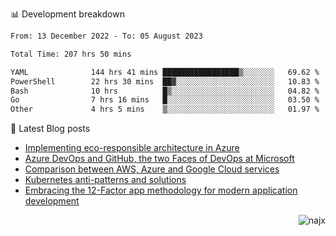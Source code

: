 📊 Development breakdown
<!--START_SECTION:waka-->

```txt
From: 13 December 2022 - To: 05 August 2023

Total Time: 207 hrs 50 mins

YAML              144 hrs 41 mins █████████████████▒░░░░░░░   69.62 %
PowerShell        22 hrs 30 mins  ██▓░░░░░░░░░░░░░░░░░░░░░░   10.83 %
Bash              10 hrs          █▒░░░░░░░░░░░░░░░░░░░░░░░   04.82 %
Go                7 hrs 16 mins   █░░░░░░░░░░░░░░░░░░░░░░░░   03.50 %
Other             4 hrs 5 mins    ▒░░░░░░░░░░░░░░░░░░░░░░░░   01.97 %
```

<!--END_SECTION:waka-->

📕 Latest Blog posts

<!-- BLOG-POST-LIST:START -->
- [Implementing eco-responsible architecture in Azure](https://najx.dev/implementing-eco-responsible-architecture-in-azure/)
- [Azure DevOps and GitHub, the two Faces of DevOps at Microsoft](https://najx.dev/azure-devops-and-github-the-two-faces-of-devops-at-ms/)
- [Comparison between AWS, Azure and Google Cloud services](https://najx.dev/cloud-comparer-chart/)
- [Kubernetes anti-patterns and solutions](https://najx.dev/kubernetes-anti-patterns/)
- [Embracing the 12-Factor app methodology for modern application development](https://najx.dev/embracing-the-12-factor-app-methodology-for-modern-application-development/)
<!-- BLOG-POST-LIST:END -->

<p align="right">
  <img src="https://komarev.com/ghpvc/?username=najx&label=GitHub%20Profile%20Views&color=yellow&style=flat" alt="najx" />
</p align="center">
